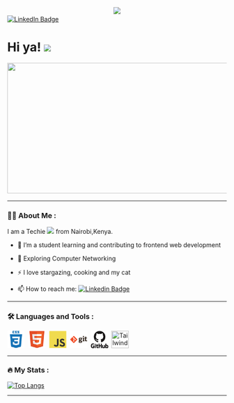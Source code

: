 <!-- girl GIF -->
<div id="header" align="center">
  <img src=https://media.giphy.com/media/L1R1tvI9svkIWwpVYr/giphy.gif width="200"/>
</div>
<!-- socials -->
<div id="badges">
  <a href="https://www.linkedin.com/in/pauline-mwova/">
    <img src="https://img.shields.io/badge/LinkedIn-blue?style=for-the-badge&logo=linkedin&logoColor=white" alt="LinkedIn Badge"/>
  </a>

</div>
<h1>
  Hi ya!
  <img src="https://media.giphy.com/media/hvRJCLFzcasrR4ia7z/giphy.gif" width="30px"/>
</h1>
<!-- about me -->
<div align="center">
  <img src="https://media.giphy.com/media/dWesBcTLavkZuG35MI/giphy.gif" width="600" height="300"/>
</div>

---

### :woman_technologist: About Me :

I am a Techie <img src="https://media.giphy.com/media/WUlplcMpOCEmTGBtBW/giphy.gif" width="30"> from Nairobi,Kenya.

- :telescope: I’m a student learning and contributing to frontend web development

- :seedling: Exploring Computer Networking 

- :zap: I love stargazing, cooking and my cat

- :mailbox: How to reach me: [![Linkedin Badge](https://img.shields.io/badge/-pauline-blue?style=flat&logo=Linkedin&logoColor=white)](https://www.linkedin.com/in/pauline-mwova/)

---

### :hammer_and_wrench: Languages and Tools :
<div>
  <img src="https://github.com/devicons/devicon/blob/master/icons/css3/css3-plain-wordmark.svg"  title="CSS3" alt="CSS" width="40" height="40"/>&nbsp;
  <img src="https://github.com/devicons/devicon/blob/master/icons/html5/html5-original.svg" title="HTML5" alt="HTML" width="40" height="40"/>&nbsp;
  <img src="https://github.com/devicons/devicon/blob/master/icons/javascript/javascript-original.svg" title="JavaScript" alt="JavaScript" width="40" height="40"/>&nbsp;
  <img src="https://github.com/devicons/devicon/blob/master/icons/git/git-original-wordmark.svg" title="Git" **alt="Git" width="40" height="40"/>&nbsp;
  <img src="https://github.com/devicons/devicon/blob/master/icons/github/github-original-wordmark.svg" title="Github" **alt="Git" width="40" height="40"/>&nbsp;
 <img src="https://cdn.jsdelivr.net/gh/devicons/devicon/icons/tailwindcss/tailwindcss-original-wordmark.svg" title="Tailwind" **alt="Tailwind" width="40" height="40"/>&nbsp;
           
  </div>

---

### :fire: My Stats :
[![Top Langs](https://github-readme-stats.vercel.app/api/top-langs/?username=Lynnmwova&layout=compact&theme=vision-friendly-dark)](https://github.com/Lynnmwova/github-readme-stats)

---
